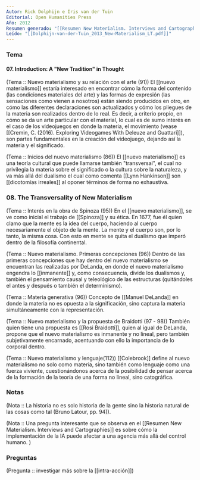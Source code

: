 ```yaml
---
Autor: Rick Dolphijn e Iris van der Tuin
Editorial: Open Humanities Press
Año: 2012
Resumen generado: "[[Resumen New Materialism. Interviews and Cartographies]]"
Leído: "[[Dolphijn-van-der-Tuin_2013_New-Materialism_LT.pdf]]"
---
```

### Tema

#### 07. Introduction: A "New Tradition" in Thought

(Tema :: Nuevo materialismo y su relación con el arte (91))
	El [[nuevo materialismo]] estaría interesado en encontrar cómo la forma del contenido (las condiciones materiales del arte) y las formas de expresión (las sensaciones como vienen a nosotros) están siendo producidos en otro, en cómo las diferentes declaraciones son actualizados y cómo los pliegues de la materia son realizados dentro de lo real.
	Es decir, a criterio propio, en cómo se da un arte particular con el material, lo cual es de sumo interés en el caso de los videojuegos en donde la materia, el movimiento (vease [[Cremin, C. (2016). Exploring Videogames With Deleuze and Guattari]]), son partes fundamentales en la creación del videojuego, dejando así la materia y el significado.

(Tema :: Inicios del nuevo materialismo (86))
	El [[nuevo materialismo]] es una teoría cultural que puede llamarse también "transversal", el cual no privilegia la materia sobre el significado o la cultura sobre la naturaleza, y va más allá del dualismo el cual como comenta [[Lynn Hankinson]] son [[dicotomías irreales]] al oponer términos de forma no exhaustiva. 

### 08. The Transversality of New Materialism

(Tema :: Interés en la obra de Spinoza (95))
	En el [[nuevo materialismo]], se ve como inicial el trabajo de [[Spinoza]] y su ética. En 1677, fue él quien clamo que la mente es la idea del cuerpo, haciendo al cuerpo necesariamente el objeto de la mente. La mente y el cuerpo son, por lo tanto, la misma cosa. 
	Con esto en mente se quita el dualismo que imperó dentro de la filosofía continental. 

(Tema :: Nuevo materialismo. Primeras concepciones (96))
	Dentro de las primeras concepciones que hay dentro del nuevo materialismo se encuentran las realizadas por DeLanda, en donde el nuevo materialismo engendra lo [[inmanente]] y, como consecuencia, divide los dualismos y, también el pensamiento causal y teleológico de las estructuras (quitándoles el antes y después o también el determinismo). 

(Tema :: Materia generativa (96))
	Concepto de [[Manuel DeLanda]] en donde la materia no es opuesta a la significación, sino captura la materia simultáneamente con la representación. 

(Tema :: Nuevo materialismo y la propuesta de Braidotti (97 - 98))
	También quien tiene una propuesta es [[Rosi Braidotti]], quien al igual de DeLanda, propone que el nuevo materialismo es inmanente y no lineal, pero también subjetivamente encarnado, acentuando con ello la importancia de lo corporal dentro. 

(Tema :: Nuevo materialismo y lenguaje(112))
	[[Colebrook]] define al nuevo materialismo no solo como materia, sino también como lenguaje como una fuerza viviente, cuestionándonos acerca de la posibilidad de pensar acerca de la formación de la teoría de una forma no lineal, sino catográfica.

### Notas

(Nota :: La historia no es solo historia de la gente sino la historia natural de las cosas como tal (Bruno Latour, pp. 94)).

(Nota :: Una pregunta interesante que se observa en el [[Resumen New Materialism. Interviews and Cartographies]] es sobre cómo la implementación de la IA puede afectar a una agencia más allá del control humano. )




### Preguntas
(Pregunta :: investigar más sobre la [[intra-acción]])





